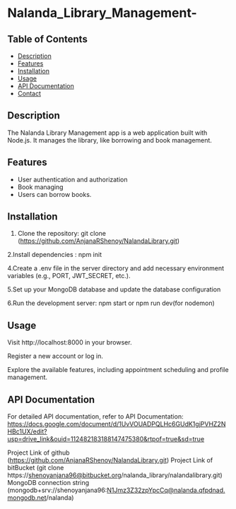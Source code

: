 # Nalanda_Library_Management-

## Table of Contents
- [Description](#description)
- [Features](#features)
- [Installation](#installation)
- [Usage](#usage)
- [API Documentation](#api-documentation)
- [Contact](#contact)

## Description

The Nalanda Library Management app is a web application built with Node.js. It manages the library, like borrowing and book management.

## Features

- User authentication and authorization
- Book managing
- Users can borrow books.

## Installation

1. Clone the repository:
   git clone (https://github.com/AnjanaRShenoy/NalandaLibrary.git)

2.Install dependencies :
   npm init
   
4.Create a .env file in the server directory and add necessary environment variables (e.g., PORT, JWT_SECRET, etc.).   

5.Set up your MongoDB database and update the database configuration 

6.Run the development server:
  npm start or npm run dev(for nodemon)

## Usage
  
Visit http://localhost:8000 in your browser.

Register a new account or log in.

Explore the available features, including appointment scheduling and profile management.

## API Documentation
For detailed API documentation, refer to API Documentation:
https://docs.google.com/document/d/1UvVOUADPQLHc6GUdK1gjPVHZ2NHBc1UX/edit?usp=drive_link&ouid=112482183188147475380&rtpof=true&sd=true



Project Link of github (https://github.com/AnjanaRShenoy/NalandaLibrary.git)
Project Link of bitBucket (git clone https://shenoyanjana96@bitbucket.org/nalanda_library/nalandalibrary.git)
MongoDB connection string (mongodb+srv://shenoyanjana96:N1Jmz3Z32zpYpcCq@nalanda.qfpdnad.mongodb.net/nalanda)
